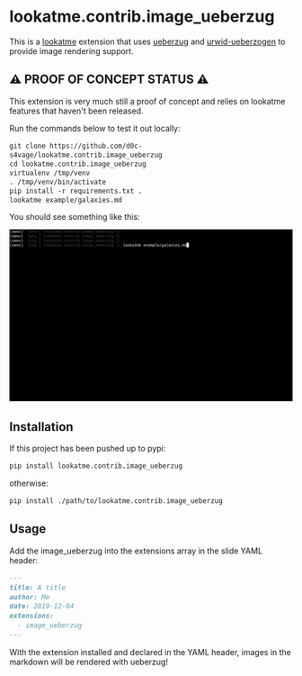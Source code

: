 # lookatme.contrib.image_ueberzug

This is a [lookatme](https://github.com/d0c-s4vage/lookatme) extension that
uses [ueberzug](https://github.com/seebye/ueberzug) and
[urwid-ueberzogen](https://github.com/seebye/urwid-ueberzogen/tree/master/urwid_ueberzogen)
to provide image rendering support.

## ⚠️  PROOF OF CONCEPT STATUS ⚠️

This extension is very much still a proof of concept and relies on lookatme
features that haven't been released.

Run the commands below to test it out locally:

```
git clone https://github.com/d0c-s4vage/lookatme.contrib.image_ueberzug
cd lookatme.contrib.image_ueberzug
virtualenv /tmp/venv
. /tmp/venv/bin/activate
pip install -r requirements.txt .
lookatme example/galaxies.md
```

You should see something like this:

![example](example/running.gif)

## Installation

If this project has been pushed up to pypi:

```bash
pip install lookatme.contrib.image_ueberzug
```

otherwise:

```bash
pip install ./path/to/lookatme.contrib.image_ueberzug
```

## Usage

Add the image_ueberzug into the extensions array in the
slide YAML header:

```markdown
---
title: A title
author: Me
date: 2019-12-04
extensions:
  - image_ueberzug
---
```

With the extension installed and declared in the YAML header, images in the
markdown will be rendered with ueberzug!
